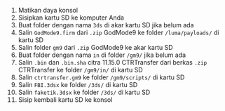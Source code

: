 1. Matikan daya konsol
2. Sisipkan kartu SD ke komputer Anda
3. Buat folder dengan nama `3ds` di akar kartu SD jika belum ada
4. Salin `GodMode9.firm` dari `.zip` GodMode9 ke folder `/luma/payloads/` di kartu SD
5. Salin folder `gm9` dari `.zip` GodMode9 ke akar kartu SD
6. Buat folder dengan nama `in` di folder `/gm9/` jika belum ada
7. Salin `.bin` dan `.bin.sha` citra 11.15.0 CTRTransfer dari berkas `.zip` CTRTransfer ke folder `/gm9/in/` di kartu SD
8. Salin `ctrtransfer.gm9` ke folder `/gm9/scripts/` di kartu SD
9. Salin `FBI.3dsx` ke folder `/3ds/` di kartu SD
10. Salin `faketik.3dsx` ke folder `/3ds/` di kartu SD
11. Sisip kembali kartu SD ke konsol

